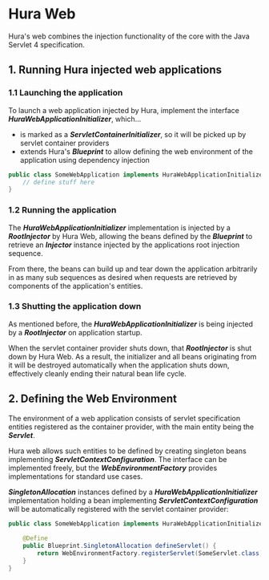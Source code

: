 # Hura Web

Hura's web combines the injection functionality of the core with the Java Servlet 4 specification.

## 1. Running Hura injected web applications

### 1.1 Launching the application

To launch a web application injected by Hura, implement the interface **_HuraWebApplicationInitializer_**, which...
- is marked as a **_ServletContainerInitializer_**, so it will be picked up by servlet container providers
- extends Hura's **_Blueprint_** to allow defining the web environment of the application using dependency injection

```java
public class SomeWebApplication implements HuraWebApplicationInitializer {
    // define stuff here
}
```

### 1.2 Running the application

The **_HuraWebApplicationInitializer_** implementation is injected by a **_RootInjector_** by Hura Web, allowing the beans defined by the **_Blueprint_** to retrieve an **_Injector_** instance injected by the applications root injection sequence.

From there, the beans can build up and tear down the application arbitrarily in as many sub sequences as desired when requests are retrieved by components of the application's entities.

### 1.3 Shutting the application down

As mentioned before, the **_HuraWebApplicationInitializer_** is being injected by a **_RootInjector_** on application startup.

When the servlet container provider shuts down, that **_RootInjector_** is shut down by Hura Web. As a result, the initializer and all beans originating from it will be destroyed automatically when the application shuts down, effectively cleanly ending their natural bean life cycle.

## 2. Defining the Web Environment

The environment of a web application consists of servlet specification entities registered as the container provider, with the main entity being the **_Servlet_**.

Hura web allows such entities to be defined by creating singleton beans implementing **_ServletContextConfiguration_**. The interface can be implemented freely, but the **_WebEnvironmentFactory_** provides implementations for standard use cases.

**_SingletonAllocation_** instances defined by a **_HuraWebApplicationInitializer_** implementation holding a bean implementing **_ServletContextConfiguration_** will be automatically registered with the servlet container provider:

```java
public class SomeWebApplication implements HuraWebApplicationInitializer {
    
    @Define
    public Blueprint.SingletonAllocation defineServlet() {
        return WebEnvironmentFactory.registerServlet(SomeServlet.class).build();
    }
}
```
